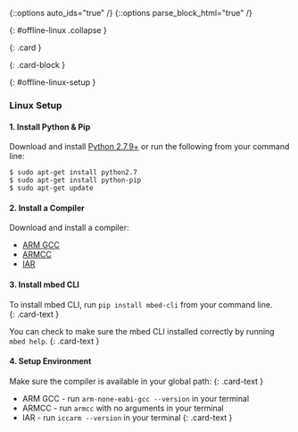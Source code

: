 {::options auto_ids="true" /}
{::options parse_block_html="true" /}

{: #offline-linux .collapse }
<div>

{: .card }
<div>

{: .card-block }
<div>

{: #offline-linux-setup }
### Linux Setup

#### 1. Install Python & Pip

Download and install [Python 2.7.9+](https://www.python.org/downloads/source/) or run the following from your command line:

```console
$ sudo apt-get install python2.7
$ sudo apt-get install python-pip
$ sudo apt-get update
```

#### 2. Install a Compiler

Download and install a compiler:

* [ARM GCC ](https://developer.arm.com/open-source/gnu-toolchain/gnu-rm/downloads)  
* [ARMCC ](https://developer.arm.com/products/software-development-tools/compilers/arm-compiler/downloads/version-5)  
* [IAR](https://www.iar.com/iar-embedded-workbench/tools-for-arm/)  

#### 3. Install mbed CLI

To install mbed CLI, run `pip install mbed-cli` from your command line.  
{: .card-text }

You can check to make sure the mbed CLI installed correctly by running `mbed help`.
{: .card-text }

#### 4. Setup Environment

Make sure the compiler is available in your global path:
{: .card-text }

  * ARM GCC - run `arm-none-eabi-gcc --version` in your terminal
  * ARMCC - run `armcc` with no arguments in your terminal
  * IAR - run `iccarm --version` in your terminal
{: .card-text }

</div>
</div>
</div>
<p></p>

